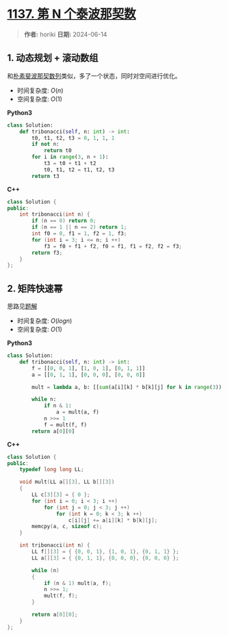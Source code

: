 # [1137. 第 N 个泰波那契数](https://leetcode.cn/problems/n-th-tribonacci-number/description/)

> **作者:** horiki
> **日期:** 2024-06-14

## 1. 动态规划 + 滚动数组

和[朴素斐波那契数列](https://leetcode.cn/problems/fibonacci-number/description/)类似，多了一个状态，同时对空间进行优化。

- 时间复杂度: $O(n)$
- 空间复杂度: $O(1)$

**Python3**

```python
class Solution:
    def tribonacci(self, n: int) -> int:
        t0, t1, t2, t3 = 0, 1, 1, 1
        if not n:
            return t0
        for i in range(3, n + 1):
            t3 = t0 + t1 + t2
            t0, t1, t2 = t1, t2, t3
        return t3
```

**C++**

```C++
class Solution {
public:
    int tribonacci(int n) {
        if (n == 0) return 0;
        if (n == 1 || n == 2) return 1;
        int f0 = 0, f1 = 1, f2 = 1, f3;
        for (int i = 3; i <= n; i ++)
            f3 = f0 + f1 + f2, f0 = f1, f1 = f2, f2 = f3;
        return f3;
    }
};
```

## 2. 矩阵快速幂

思路见[题解](https://leetcode.cn/problems/fibonacci-number/solutions/2810013/509-fei-bo-na-qi-shu-by-inspiring-dewdne-lq7d)

- 时间复杂度: $O(logn)$
- 空间复杂度: $O(1)$

**Python3**

```python
class Solution:
    def tribonacci(self, n: int) -> int:
        f = [[0, 0, 1], [1, 0, 1], [0, 1, 1]]
        a = [[0, 1, 1], [0, 0, 0], [0, 0, 0]]

        mult = lambda a, b: [[sum(a[i][k] * b[k][j] for k in range(3)) for j in range(3)] for i in range(3)]

        while n:
            if n & 1:
                a = mult(a, f)
            n >>= 1
            f = mult(f, f)
        return a[0][0]
```

**C++**

```C++
class Solution {
public:
    typedef long long LL;

    void mult(LL a[][3], LL b[][3])
    {
        LL c[3][3] = { 0 };
        for (int i = 0; i < 3; i ++)
            for (int j = 0; j < 3; j ++)
                for (int k = 0; k < 3; k ++)
                    c[i][j] += a[i][k] * b[k][j];
        memcpy(a, c, sizeof c);
    }

    int tribonacci(int n) {
        LL f[][3] = { {0, 0, 1}, {1, 0, 1}, {0, 1, 1} };
        LL a[][3] = { {0, 1, 1}, {0, 0, 0}, {0, 0, 0} };

        while (n)
        {
            if (n & 1) mult(a, f);
            n >>= 1;
            mult(f, f);
        }

        return a[0][0];
    }
};
```